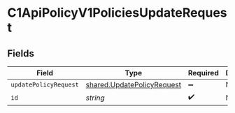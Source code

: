# C1ApiPolicyV1PoliciesUpdateRequest


## Fields

| Field                                                                    | Type                                                                     | Required                                                                 | Description                                                              |
| ------------------------------------------------------------------------ | ------------------------------------------------------------------------ | ------------------------------------------------------------------------ | ------------------------------------------------------------------------ |
| `updatePolicyRequest`                                                    | [shared.UpdatePolicyRequest](../../models/shared/updatepolicyrequest.md) | :heavy_minus_sign:                                                       | N/A                                                                      |
| `id`                                                                     | *string*                                                                 | :heavy_check_mark:                                                       | N/A                                                                      |